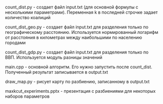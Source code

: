 count_dist.py - создает файл input.txt (для основной формулы с несколькими параметрами). Переменная k в последней строчке задает количество коалиций

count_dist_geo.py - создает файл input.txt для разделения только по географическому расстоянию. Используется нормированный логарифм от расстояния в километрах между наибольшими по населению городами

count_dist_gdp.py - создает файл input.txt для разделения только по ВВП. Используется модуль разницы значений

main.cpp - основной алгоритм. Его нужно запустить после count_dist. Полученный результат записывается в output.txt

draw_map.py - рисует карту по разбиению, записанному в output.txt

maxkcut_experiments.pptx - презентация с разбиениями для некоторых наборов параметров
